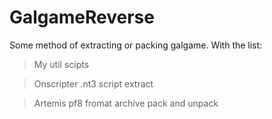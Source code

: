 # GalgameReverse
Some method of extracting or packing galgame. 
With the list: 
> My util scipts 

> Onscripter .nt3 script extract 

> Artemis pf8 fromat archive pack and unpack 
